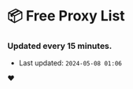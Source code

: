 # :package: Free Proxy List
### Updated every 15 minutes.

- Last updated: `2024-05-08 01:06`

:heart:
